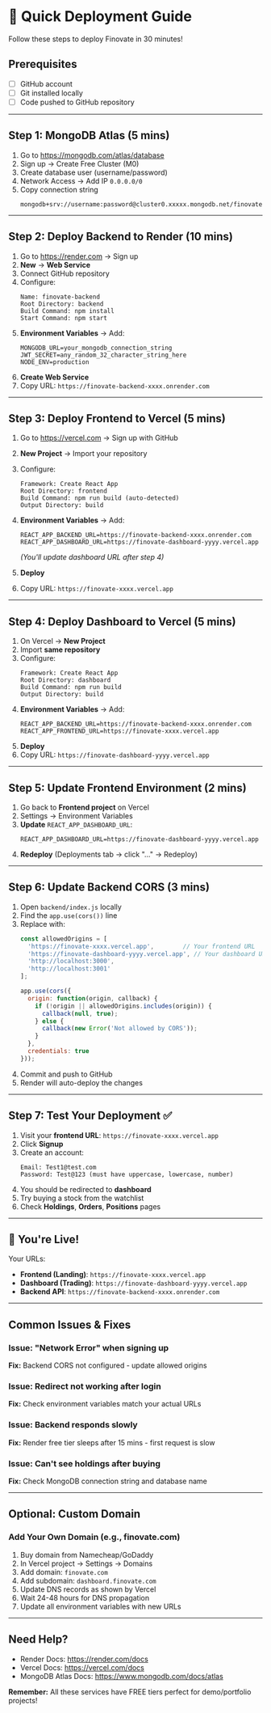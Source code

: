 # 🚀 Quick Deployment Guide

Follow these steps to deploy Finovate in 30 minutes!

## Prerequisites
- [ ] GitHub account
- [ ] Git installed locally
- [ ] Code pushed to GitHub repository

---

## Step 1: MongoDB Atlas (5 mins)

1. Go to https://mongodb.com/atlas/database
2. Sign up → Create Free Cluster (M0)
3. Create database user (username/password)
4. Network Access → Add IP `0.0.0.0/0`
5. Copy connection string
   ```
   mongodb+srv://username:password@cluster0.xxxxx.mongodb.net/finovate
   ```

---

## Step 2: Deploy Backend to Render (10 mins)

1. Go to https://render.com → Sign up
2. **New** → **Web Service**
3. Connect GitHub repository
4. Configure:
   ```
   Name: finovate-backend
   Root Directory: backend
   Build Command: npm install
   Start Command: npm start
   ```
5. **Environment Variables** → Add:
   ```
   MONGODB_URL=your_mongodb_connection_string
   JWT_SECRET=any_random_32_character_string_here
   NODE_ENV=production
   ```
6. **Create Web Service**
7. Copy URL: `https://finovate-backend-xxxx.onrender.com`

---

## Step 3: Deploy Frontend to Vercel (5 mins)

1. Go to https://vercel.com → Sign up with GitHub
2. **New Project** → Import your repository
3. Configure:
   ```
   Framework: Create React App
   Root Directory: frontend
   Build Command: npm run build (auto-detected)
   Output Directory: build
   ```
4. **Environment Variables** → Add:
   ```
   REACT_APP_BACKEND_URL=https://finovate-backend-xxxx.onrender.com
   REACT_APP_DASHBOARD_URL=https://finovate-dashboard-yyyy.vercel.app
   ```
   *(You'll update dashboard URL after step 4)*

5. **Deploy**
6. Copy URL: `https://finovate-xxxx.vercel.app`

---

## Step 4: Deploy Dashboard to Vercel (5 mins)

1. On Vercel → **New Project**
2. Import **same repository**
3. Configure:
   ```
   Framework: Create React App
   Root Directory: dashboard
   Build Command: npm run build
   Output Directory: build
   ```
4. **Environment Variables** → Add:
   ```
   REACT_APP_BACKEND_URL=https://finovate-backend-xxxx.onrender.com
   REACT_APP_FRONTEND_URL=https://finovate-xxxx.vercel.app
   ```
5. **Deploy**
6. Copy URL: `https://finovate-dashboard-yyyy.vercel.app`

---

## Step 5: Update Frontend Environment (2 mins)

1. Go back to **Frontend project** on Vercel
2. Settings → Environment Variables
3. **Update** `REACT_APP_DASHBOARD_URL`:
   ```
   REACT_APP_DASHBOARD_URL=https://finovate-dashboard-yyyy.vercel.app
   ```
4. **Redeploy** (Deployments tab → click "..." → Redeploy)

---

## Step 6: Update Backend CORS (3 mins)

1. Open `backend/index.js` locally
2. Find the `app.use(cors())` line
3. Replace with:
   ```javascript
   const allowedOrigins = [
     'https://finovate-xxxx.vercel.app',        // Your frontend URL
     'https://finovate-dashboard-yyyy.vercel.app', // Your dashboard URL
     'http://localhost:3000',
     'http://localhost:3001'
   ];

   app.use(cors({
     origin: function(origin, callback) {
       if (!origin || allowedOrigins.includes(origin)) {
         callback(null, true);
       } else {
         callback(new Error('Not allowed by CORS'));
       }
     },
     credentials: true
   }));
   ```
4. Commit and push to GitHub
5. Render will auto-deploy the changes

---

## Step 7: Test Your Deployment ✅

1. Visit your **frontend URL**: `https://finovate-xxxx.vercel.app`
2. Click **Signup**
3. Create an account:
   ```
   Email: Test1@test.com
   Password: Test@123 (must have uppercase, lowercase, number)
   ```
4. You should be redirected to **dashboard**
5. Try buying a stock from the watchlist
6. Check **Holdings**, **Orders**, **Positions** pages

---

## 🎉 You're Live!

Your URLs:
- **Frontend (Landing)**: `https://finovate-xxxx.vercel.app`
- **Dashboard (Trading)**: `https://finovate-dashboard-yyyy.vercel.app`
- **Backend API**: `https://finovate-backend-xxxx.onrender.com`

---

## Common Issues & Fixes

### Issue: "Network Error" when signing up
**Fix:** Backend CORS not configured - update allowed origins

### Issue: Redirect not working after login
**Fix:** Check environment variables match your actual URLs

### Issue: Backend responds slowly
**Fix:** Render free tier sleeps after 15 mins - first request is slow

### Issue: Can't see holdings after buying
**Fix:** Check MongoDB connection string and database name

---

## Optional: Custom Domain

### Add Your Own Domain (e.g., finovate.com)

1. Buy domain from Namecheap/GoDaddy
2. In Vercel project → Settings → Domains
3. Add domain: `finovate.com`
4. Add subdomain: `dashboard.finovate.com`
5. Update DNS records as shown by Vercel
6. Wait 24-48 hours for DNS propagation
7. Update all environment variables with new URLs

---

## Need Help?

- Render Docs: https://render.com/docs
- Vercel Docs: https://vercel.com/docs
- MongoDB Atlas Docs: https://www.mongodb.com/docs/atlas

**Remember:** All these services have FREE tiers perfect for demo/portfolio projects!
